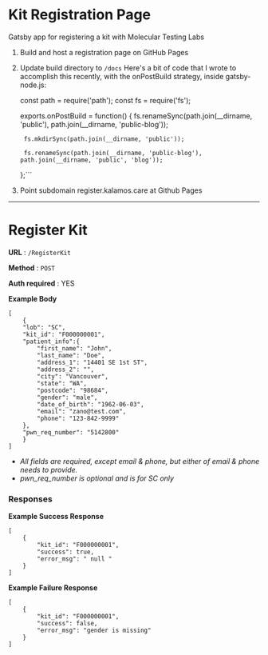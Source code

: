# Kit Registration Page
Gatsby app for registering a kit with Molecular Testing Labs

1. Build and host a registration page on GitHub Pages
2. Update build directory to `/docs`
      Here's a bit of code that I wrote to accomplish this recently, with the onPostBuild strategy, inside gatsby-node.js:

      const path = require('path');
      const fs = require('fs');

      exports.onPostBuild = function() {
        fs.renameSync(path.join(__dirname, 'public'), path.join(__dirname, 'public-blog'));

        fs.mkdirSync(path.join(__dirname, 'public'));

        fs.renameSync(path.join(__dirname, 'public-blog'), path.join(__dirname, 'public', 'blog'));
      };```
3. Point subdomain register.kalamos.care at Github Pages

---

# Register Kit

**URL** : `/RegisterKit`

**Method** : `POST`

**Auth required** : YES

**Example Body**
```
[
	{
	"lob": "SC",
	"kit_id": "F000000001",
	"patient_info":{
		"first_name": "John",
		"last_name": "Doe",
		"address_1": "14401 SE 1st ST",
		"address_2": "",
		"city": "Vancouver",
		"state": "WA",
		"postcode": "98684",
		"gender": "male",
		"date_of_birth": "1962-06-03",
		"email": "zano@test.com",
		"phone": "123-842-9999"
	},
	"pwn_req_number": "5142800"
	}
]
```

- *All fields are required, except email & phone, but either of email & phone needs to provide.*
- *pwn_req_number is optional and is for SC only*

### Responses

**Example Success Response**
```
[
	{
		"kit_id": "F000000001",
		"success": true,
		"error_msg": " null "
	}
]
```

**Example Failure Response**
```
[
	{
		"kit_id": "F000000001",
		"success": false,
		"error_msg": "gender is missing"
	}
]
```
